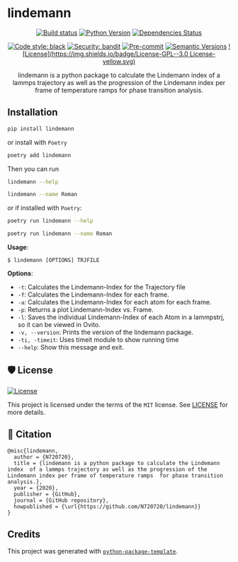 # lindemann

<div align="center">

[![Build status](https://github.com/N720720/lindemann/workflows/build/badge.svg?branch=master&event=push)](https://github.com/N720720/lindemann/actions?query=workflow%3Abuild)
[![Python Version](https://img.shields.io/pypi/pyversions/lindemann.svg)](https://pypi.org/project/lindemann/)
[![Dependencies Status](https://img.shields.io/badge/dependencies-up%20to%20date-brightgreen.svg)](https://github.com/N720720/lindemann/pulls?utf8=%E2%9C%93&q=is%3Apr%20author%3Aapp%2Fdependabot)

[![Code style: black](https://img.shields.io/badge/code%20style-black-000000.svg)](https://github.com/psf/black)
[![Security: bandit](https://img.shields.io/badge/security-bandit-green.svg)](https://github.com/PyCQA/bandit)
[![Pre-commit](https://img.shields.io/badge/pre--commit-enabled-brightgreen?logo=pre-commit&logoColor=white)](https://github.com/N720720/lindemann/blob/master/.pre-commit-config.yaml)
[![Semantic Versions](https://img.shields.io/badge/%F0%9F%9A%80-semantic%20versions-informational.svg)](https://github.com/N720720/lindemann/releases)
[![License](https://img.shields.io/badge/License-GPL--3.0 License-yellow.svg)](https://github.com/N720720/lindemann/blob/master/LICENSE)

lindemann is a python package to calculate the Lindemann index  of a lammps trajectory as well as the progression of the Lindemann index per frame of temperature ramps  for phase transition analysis.
</div>


## Installation

```bash
pip install lindemann
```

or install with `Poetry`

```bash
poetry add lindemann
```

Then you can run

```bash
lindemann --help
```

```bash
lindemann --name Roman
```

or if installed with `Poetry`:

```bash
poetry run lindemann --help
```

```bash
poetry run lindemann --name Roman
```

**Usage**:

```console
$ lindemann [OPTIONS] TRJFILE
```

**Options**:

* `-t`: Calculates the Lindemann-Index for the Trajectory file
* `-f`: Calculates the Lindemann-Index for each frame.
* `-a`: Calculates the Lindemann-Index for each atom for each frame.
* `-p`: Returns a plot Lindemann-Index vs. Frame.
* `-l`: Saves the individual Lindemann-Index of each Atom in a lammpstrj, so it can be viewed in Ovito.
* `-v, --version`: Prints the version of the lindemann package.
* `-ti, -timeit`: Uses timeit module to show running time
* `--help`: Show this message and exit.

## 🛡 License

[![License](https://img.shields.io/github/license/N720720/lindemann)](https://github.com/N720720/lindemann/blob/master/LICENSE)

This project is licensed under the terms of the `MIT` license. See [LICENSE](https://github.com/N720720/lindemann/blob/master/LICENSE) for more details.

## 📃 Citation

```
@misc{lindemann,
  author = {N720720},
  title = {lindemann is a python package to calculate the Lindemann index  of a lammps trajectory as well as the progression of the Lindemann index per frame of temperature ramps  for phase transition analysis.},
  year = {2020},
  publisher = {GitHub},
  journal = {GitHub repository},
  howpublished = {\url{https://github.com/N720720/lindemann}}
}
```

## Credits

This project was generated with [`python-package-template`](https://github.com/TezRomacH/python-package-template).

